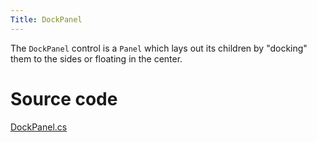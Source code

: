 ```yaml
---
Title: DockPanel
---
```

The `DockPanel` control is a `Panel` which lays out its children by "docking" them to the sides or floating in the center.

# Source code
[DockPanel.cs](https://github.com/AvaloniaUI/Avalonia/blob/master/src/Avalonia.Controls/DockPanel.cs)
